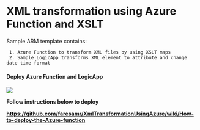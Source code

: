 # XML transformation using Azure Function and XSLT

Sample ARM template contains:

	 1. Azure Function to transform XML files by using XSLT maps
	 2. Sample LogicApp transforms XML element to attribute and change date time format

<h4>Deploy Azure Function and LogicApp<h4>

<a href="https://azuredeploy.net/?repository=https://github.com/faresamr/XmlTransformationUsingAzure/tree/master/XmlTransformation" target="_blank">
    <img src="http://azuredeploy.net/deploybutton.png">
</a>



Follow instructions below to deploy

https://github.com/faresamr/XmlTransformationUsingAzure/wiki/How-to-deploy-the-Azure-function
